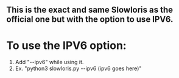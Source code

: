 ## This is the exact and same Slowloris as the official one but with the option to use IPV6.

# To use the IPV6 option:
1. Add "--ipv6" while using it.
2. Ex. "python3 slowloris.py --ipv6 (ipv6 goes here)"
  
